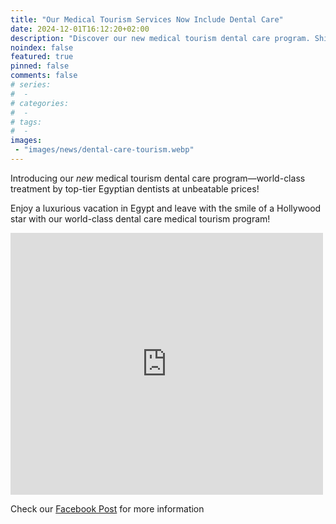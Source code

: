 ```yaml
---
title: "Our Medical Tourism Services Now Include Dental Care"
date: 2024-12-01T16:12:20+02:00
description: "Discover our new medical tourism dental care program. Shine with an affordable world-class smiles at the hands of top-tier Egyptian Dentists!"
noindex: false
featured: true
pinned: false
comments: false
# series:
#  - 
# categories:
#  - 
# tags:
#  - 
images:
 - "images/news/dental-care-tourism.webp"
---
```


Introducing our *new* medical tourism dental care program—world-class treatment by top-tier Egyptian dentists at unbeatable prices!

Enjoy a luxurious vacation in Egypt and leave with the smile of a Hollywood star with our world-class dental care medical tourism program!

<iframe src="https://www.facebook.com/plugins/post.php?href=https%3A%2F%2Fwww.facebook.com%2Fbait.gameel%2Fposts%2Fpfbid02swC5aem5ofJ59J3K7RVr868YTh5cYDMthirze3HetWzxJ2UMAkjdxecSQ47DPUgUl&show_text=true&width=500" width="500" height="419" style="border:none;overflow:hidden" scrolling="no" frameborder="0" allowfullscreen="true" allow="autoplay; clipboard-write; encrypted-media; picture-in-picture; web-share"></iframe>

Check our [Facebook Post](https://www.facebook.com/share/p/15qi6W4SZu/) for more information
